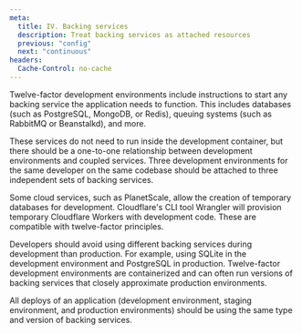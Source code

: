 ```yaml
---
meta:
  title: IV. Backing services
  description: Treat backing services as attached resources
  previous: "config"
  next: "continuous"
headers:
  Cache-Control: no-cache
---
```


Twelve-factor development environments include instructions to start any backing service the application needs to function. This includes databases (such as PostgreSQL, MongoDB, or Redis), queuing systems (such as RabbitMQ or Beanstalkd), and more.

These services do not need to run inside the development container, but there should be a one-to-one relationship between development environments and coupled services. Three development environments for the same developer on the same codebase should be attached to three independent sets of backing services.

Some cloud services, such as PlanetScale, allow the creation of temporary databases for development. Cloudflare's CLI tool Wrangler will provision temporary Cloudflare Workers with development code. These are compatible with twelve-factor principles.

Developers should avoid using different backing services during development than production. For example, using SQLite in the development environment and PostgreSQL in production. Twelve-factor development environments are containerized and can often run versions of backing services that closely approximate production environments.

All deploys of an application (development environment, staging environment, and production environments) should be using the same type and version of backing services.
